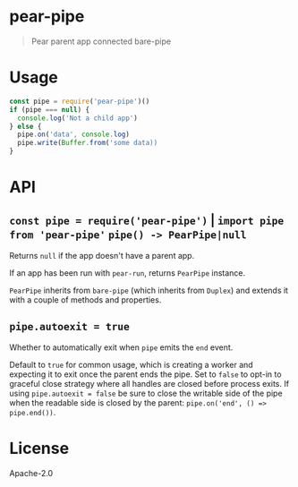 # pear-pipe

> Pear parent app connected bare-pipe

# Usage

```js
const pipe = require('pear-pipe')()
if (pipe === null) {
  console.log('Not a child app')
} else {
  pipe.on('data', console.log)
  pipe.write(Buffer.from('some data))
}
```

# API

## `const pipe = require('pear-pipe')` | `import pipe from 'pear-pipe'` `pipe() -> PearPipe|null`

Returns `null` if the app doesn't have a parent app. 

If an app has been run with `pear-run`, returns `PearPipe` instance.

`PearPipe` inherits from `bare-pipe` (which inherits from `Duplex`) and extends it with a couple of methods and properties.

## `pipe.autoexit = true`

Whether to automatically exit when `pipe` emits the `end` event.

Default to `true` for common usage, which is creating a worker and expecting it to exit once the parent ends the pipe. Set to `false` to opt-in to graceful close strategy where all handles are closed before process exits. If using `pipe.autoexit = false` be sure to close the writable side of the pipe when the readable side is closed by the parent: `pipe.on('end', () => pipe.end())`.

# License

Apache-2.0